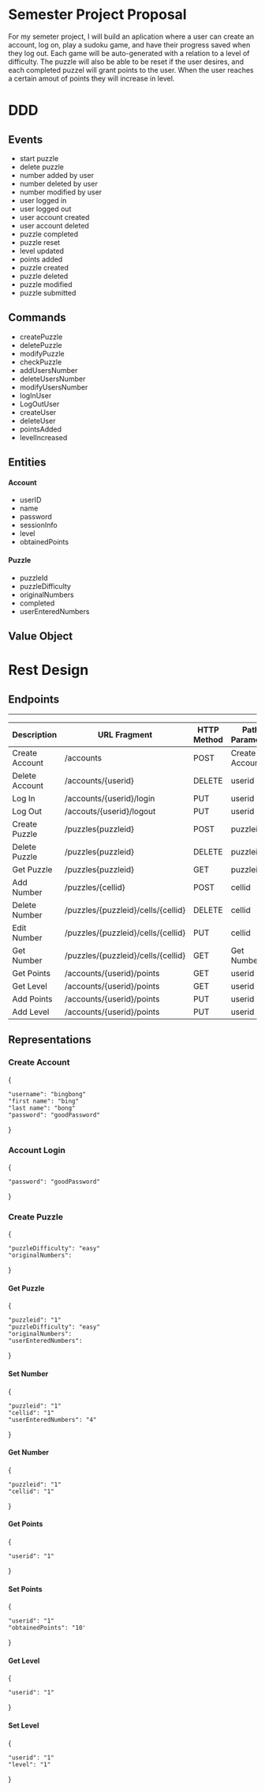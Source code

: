 # Semester Project Proposal

For my semeter project, I will build an aplication where a user can create an account, log on, play a sudoku game, and have their progress saved when they log out. Each game will be auto-generated with a relation to a level of difficulty. The puzzle will also be able to be reset if the user desires, and each completed puzzel will grant points to the user. When the user reaches a certain amout of points they will increase in level. 

# DDD
## Events
- start puzzle
- delete puzzle
- number added by user
- number deleted by user
- number modified by user
- user logged in 
- user logged out
- user account created
- user account deleted
- puzzle completed
- puzzle reset
- level updated
- points added
- puzzle created
- puzzle deleted
- puzzle modified
- puzzle submitted 

## Commands
- createPuzzle
- deletePuzzle
- modifyPuzzle
- checkPuzzle
- addUsersNumber
- deleteUsersNumber
- modifyUsersNumber
- logInUser
- LogOutUser
- createUser
- deleteUser
- pointsAdded
- levelIncreased

## Entities
#### Account
- userID
- name
- password
- sessionInfo
- level
- obtainedPoints

#### Puzzle
- puzzleId
- puzzleDifficulty
- originalNumbers
- completed
- userEnteredNumbers

## Value Object

# Rest Design
## Endpoints
--- 
| Description | URL Fragment | HTTP Method | Path Parameter | Representations |
| --- | --- | --- | --- | ---|
| Create Account | /accounts | POST | Create Account
| Delete Account | /accounts/{userid} | DELETE | userid
| Log In | /accounts/{userid}/login | PUT | userid | Account Login
| Log Out | /accouts/{userid}/logout | PUT | userid
| Create Puzzle | /puzzles{puzzleid} | POST | puzzleid | Create Puzzle
| Delete Puzzle | /puzzles{puzzleid} | DELETE | puzzleid
| Get Puzzle| /puzzles{puzzleid} | GET | puzzleid | Get Puzzle
| Add Number | /puzzles/{cellid} | POST | cellid | Set Number
| Delete Number | /puzzles/{puzzleid}/cells/{cellid} | DELETE | cellid
| Edit Number | /puzzles/{puzzleid}/cells/{cellid} | PUT | cellid | Set Number
| Get Number | /puzzles/{puzzleid}/cells/{cellid} | GET | Get Number
| Get Points | /accounts/{userid}/points | GET | userid | Get Points
| Get Level | /accounts/{userid}/points | GET | userid | Get Level
| Add Points | /accounts/{userid}/points | PUT | userid | Set Points
| Add Level | /accounts/{userid}/points | PUT | userid | Set Level

## Representations
### Create Account
{

    "username": "bingbong"
    "first name": "bing"
    "last name": "bong"
    "password": "goodPassword"

}

### Account Login
{
    
    "password": "goodPassword"

}

### Create Puzzle
{

    "puzzleDifficulty": "easy"
    "originalNumbers":
}

#### Get Puzzle
{

    "puzzleid": "1"
    "puzzleDifficulty": "easy"
    "originalNumbers":
    "userEnteredNumbers":
}

#### Set Number
{

    "puzzleid": "1"
    "cellid": "1"
    "userEnteredNumbers": "4"
}

#### Get Number
{

    "puzzleid": "1"
    "cellid": "1"
}

#### Get Points
{

    "userid": "1"
}

#### Set Points
{

    "userid": "1"
    "obtainedPoints": "10'
}

#### Get Level
{

    "userid": "1"
}

#### Set Level
{

    "userid": "1"
    "level": "1"
}
